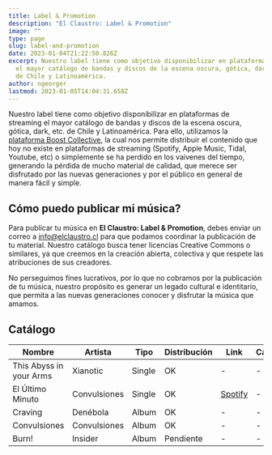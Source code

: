 ```yaml
---
title: Label & Promotion
description: "El Claustro: Label & Promotion"
image: ""
type: page
slug: label-and-promotion
date: 2023-01-04T21:22:50.826Z
excerpt: Nuestro label tiene como objetivo disponibilizar en plataformas de streaming
  el mayor catálogo de bandas y discos de la escena oscura, gótica, dark, etc.
  de Chile y Latinoamérica.
author: ngeorger
lastmod: 2023-01-05T14:04:31.658Z
---
```


Nuestro label tiene como objetivo disponibilizar en plataformas de streaming el mayor catálogo de bandas y discos de la escena oscura, gótica, dark, etc. de Chile y Latinoamérica. Para ello, utilizamos la [plataforma Boost Collective](https://platform.boost-collective.com/), la cual nos permite distribuir el contenido que hoy no existe en plataformas de streaming (Spotify, Apple Music, Tidal, Youtube, etc) o simplemente se ha perdido en los vaivenes del tiempo, generando la pérdida de mucho material de calidad, que merece ser disfrutado por las nuevas generaciones y por el público en general de manera fácil y simple.

## Cómo puedo publicar mi música?

Para publicar tu música en **El Claustro: Label & Promotion**, debes enviar un correo a info@elclaustro.cl para que podamos coordinar la publicación de tu material. Nuestro catálogo busca tener licencias Creative Commons o similares, ya que creemos en la creación abierta, colectiva y que respete las atribuciones de sus creadores.

No perseguimos fines lucrativos, por lo que no cobramos por la publicación de tu música, nuestro propósito es generar un legado cultural e identitario, que permita a las nuevas generaciones conocer y disfrutar la música que amamos.

## Catálogo

| Nombre  | Artista | Tipo  | Distribución | Link | Carátula |
|---|---|---|---|---|---|
| This Abyss in your Arms | Xianotic | Single | OK | - | - |
| El Último Minuto | Convulsiones | Single | OK | [Spotify](https://open.spotify.com/track/5R7fCx89TRSsJ0lK1TPPX2?si=f477ba95f7d84e9e) | - |
| Craving | Denébola | Album | OK | - | - |
| Convulsiones | Convulsiones | Album | OK | - | - |
| Burn! | Insider | Album | Pendiente | - | - |
